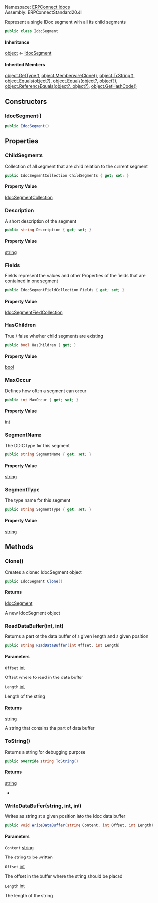 
Namespace: [ERPConnect.Idocs](index.md)  
Assembly: ERPConnectStandard20.dll  

Represent a single IDoc segment with all its child segments

```csharp
public class IdocSegment
```

#### Inheritance

[object](https://learn.microsoft.com/dotnet/api/system.object) ← 
[IdocSegment](ERPConnect.Idocs.IdocSegment.md)

#### Inherited Members

[object.GetType\(\)](https://learn.microsoft.com/dotnet/api/system.object.gettype), 
[object.MemberwiseClone\(\)](https://learn.microsoft.com/dotnet/api/system.object.memberwiseclone), 
[object.ToString\(\)](https://learn.microsoft.com/dotnet/api/system.object.tostring), 
[object.Equals\(object?\)](https://learn.microsoft.com/dotnet/api/system.object.equals\#system\-object\-equals\(system\-object\)), 
[object.Equals\(object?, object?\)](https://learn.microsoft.com/dotnet/api/system.object.equals\#system\-object\-equals\(system\-object\-system\-object\)), 
[object.ReferenceEquals\(object?, object?\)](https://learn.microsoft.com/dotnet/api/system.object.referenceequals), 
[object.GetHashCode\(\)](https://learn.microsoft.com/dotnet/api/system.object.gethashcode)

## Constructors

### <a id="ERPConnect_Idocs_IdocSegment__ctor"></a> IdocSegment\(\)

```csharp
public IdocSegment()
```

## Properties

### <a id="ERPConnect_Idocs_IdocSegment_ChildSegments"></a> ChildSegments

Collection of all segment that are child relation to the current segment

```csharp
public IdocSegmentCollection ChildSegments { get; set; }
```

#### Property Value

 [IdocSegmentCollection](ERPConnect.Idocs.IdocSegmentCollection.md)

### <a id="ERPConnect_Idocs_IdocSegment_Description"></a> Description

A short description of the segment

```csharp
public string Description { get; set; }
```

#### Property Value

 [string](https://learn.microsoft.com/dotnet/api/system.string)

### <a id="ERPConnect_Idocs_IdocSegment_Fields"></a> Fields

Fields represent the values and other Properties of the fields that are contained in one segment

```csharp
public IdocSegmentFieldCollection Fields { get; set; }
```

#### Property Value

 [IdocSegmentFieldCollection](ERPConnect.Idocs.IdocSegmentFieldCollection.md)

### <a id="ERPConnect_Idocs_IdocSegment_HasChildren"></a> HasChildren

True / false whether child segments are existing

```csharp
public bool HasChildren { get; }
```

#### Property Value

 [bool](https://learn.microsoft.com/dotnet/api/system.boolean)

### <a id="ERPConnect_Idocs_IdocSegment_MaxOccur"></a> MaxOccur

Defines how often a segment can occur

```csharp
public int MaxOccur { get; set; }
```

#### Property Value

 [int](https://learn.microsoft.com/dotnet/api/system.int32)

### <a id="ERPConnect_Idocs_IdocSegment_SegmentName"></a> SegmentName

The DDIC type for this segment

```csharp
public string SegmentName { get; set; }
```

#### Property Value

 [string](https://learn.microsoft.com/dotnet/api/system.string)

### <a id="ERPConnect_Idocs_IdocSegment_SegmentType"></a> SegmentType

The type name for this segment

```csharp
public string SegmentType { get; set; }
```

#### Property Value

 [string](https://learn.microsoft.com/dotnet/api/system.string)

## Methods

### <a id="ERPConnect_Idocs_IdocSegment_Clone"></a> Clone\(\)

Creates a cloned IdocSegment object

```csharp
public IdocSegment Clone()
```

#### Returns

 [IdocSegment](ERPConnect.Idocs.IdocSegment.md)

A new IdocSegment object

### <a id="ERPConnect_Idocs_IdocSegment_ReadDataBuffer_System_Int32_System_Int32_"></a> ReadDataBuffer\(int, int\)

Returns a part of the data buffer of a given length and a given position

```csharp
public string ReadDataBuffer(int Offset, int Length)
```

#### Parameters

`Offset` [int](https://learn.microsoft.com/dotnet/api/system.int32)

Offset where to read in the data buffer

`Length` [int](https://learn.microsoft.com/dotnet/api/system.int32)

Length of the string

#### Returns

 [string](https://learn.microsoft.com/dotnet/api/system.string)

A string that contains tha part of data buffer

### <a id="ERPConnect_Idocs_IdocSegment_ToString"></a> ToString\(\)

Returns a string for debugging purpose

```csharp
public override string ToString()
```

#### Returns

 [string](https://learn.microsoft.com/dotnet/api/system.string)

-

### <a id="ERPConnect_Idocs_IdocSegment_WriteDataBuffer_System_String_System_Int32_System_Int32_"></a> WriteDataBuffer\(string, int, int\)

Writes as string at a given position into the Idoc data buffer

```csharp
public void WriteDataBuffer(string Content, int Offset, int Length)
```

#### Parameters

`Content` [string](https://learn.microsoft.com/dotnet/api/system.string)

The string to be written

`Offset` [int](https://learn.microsoft.com/dotnet/api/system.int32)

The offset in the buffer where the string should be placed

`Length` [int](https://learn.microsoft.com/dotnet/api/system.int32)

The length of the string

